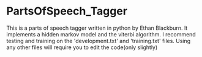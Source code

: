 PartsOfSpeech_Tagger
====================

This is a parts of speech tagger written in python by Ethan Blackburn. It implements a hidden markov model and the
viterbi algorithm. I recommend testing and training on the 'development.txt' and 'training.txt' files. Using any other 
files will require you to edit the code(only slightly)

